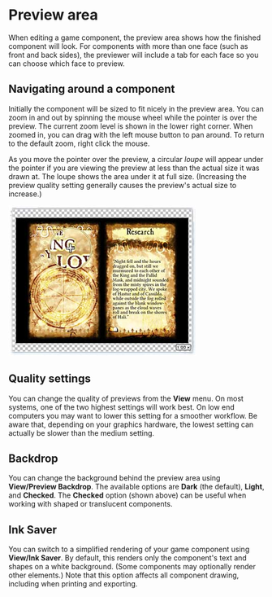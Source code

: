 # Preview area

When editing a game component, the preview area shows how the finished component will look. For components with more than one face (such as front and back sides), the previewer will include a tab for each face so you can choose which face to preview.

## Navigating around a component

Initially the component will be sized to fit nicely in the preview area. You can zoom in and out by spinning the mouse wheel while the pointer is over the preview. The current zoom level is shown in the lower right corner. When zoomed in, you can drag with the left mouse button to pan around. To return to the default zoom, right click the mouse.

As you move the pointer over the preview, a circular *loupe* will appear under the pointer if you are viewing the preview at less than the actual size it was drawn at. The loupe shows the area under it at full size. (Increasing the preview quality setting generally causes the preview's actual size to increase.)

![the preview area, with Checked background](images/preview-area.jpg)

## Quality settings

You can change the quality of previews from the **View** menu. On most systems, one of the two highest settings will work best. On low end computers you may want to lower this setting for a smoother workflow. Be aware that, depending on your graphics hardware, the lowest setting can actually be slower than the medium setting.

## Backdrop

You can change the background behind the preview area using **View/Preview Backdrop**. The available options are **Dark** (the default), **Light**, and **Checked**. The **Checked** option (shown above) can be useful when working with shaped or translucent components.

## Ink Saver

You can switch to a simplified rendering of your game component using **View/Ink Saver**. By default, this renders only the component's text and shapes on a white background. (Some components may optionally render other elements.) Note that this option affects all component drawing, including when printing and exporting.
